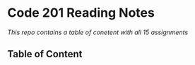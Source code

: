# Code 201 Reading Notes
*This repo contains a table of conetent with all 15 assignments*


## Table of Content
